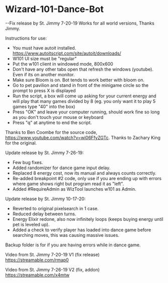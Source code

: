 # Wizard-101-Dance-Bot

--Fix release by St. Jimmy 7-20-19
Works for all world versions, Thanks Jimmy.

Instructions for use:
- You must have autoit installed. https://www.autoitscript.com/site/autoit/downloads/
- W101 UI size must be "regular"
- Put the w101 client in windowed mode, 800x600
- Don't have any other tabs open that refresh the windows (youtube). Even if its on another monitor. 
- Make sure Bloom is on. Bot tends to work better with bloom on.
- Go to pet pavilion and stand in front of the minigame circle so the prompt to press X is displayed
- Run the script, a box will come up asking for your current energy and will play that many games divided by 8 (eg. you only want it to play 5 games type "40" into the box)
- Press "OK" and leave your computer running, should work fine so long as you don't touch your mouse or keyboard
- Press "q" at anytime to end the script.

Thanks to Ben Coombe for the source code, https://www.youtube.com/watch?v=wi06FfyZGTc.
Thanks to Zachary King for the original.


Update release by St. Jimmy 7-26-19:
- Few bug fixes.
- Added randomizer for dance game input delay.
- Replaced 8 energy cost, now its manual and always counts correctly.
- Re-added breakpoint #2 code, only use if you are ending up with errors where game shows right but program read it as "left".
- Added #RequireAdmin as WizTool launches w101 as Admin.

Update release by St. Jimmy 10-17-20:
- Reverted to original pixelsearch in 1 case.
- Reduced delay between turns.
- Energy Elixir redone, also now infinitely loops (keeps buying energy until pet is leveled up).
- Added a check to verify player has loaded into dance game before searching moves, this was causing massive issues.


Backup folder is for if you are having errors while in dance game.

Video from St. Jimmy 7-20-19 
V1 (fix release)
https://streamable.com/rmap0

Video from St. Jimmy 7-26-19
V2 (fix, addon)
https://streamable.com/x4mtw
